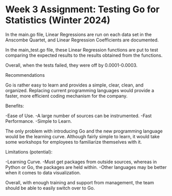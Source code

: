 # Week 3 Assignment: Testing Go for Statistics (Winter 2024)

In the main.go file, Linear Regressions are run on each data set in the Anscombe Quartet, and Linear Regression Coefficients are documented.

In the main_test.go file, these Linear Regression functions are put to test comparing the expected results to the results obtained from the functions.

Overall, when the tests failed, they were off by 0.0001-0.0003.

Recommendations

Go is rather easy to learn and provides a simple, clear, clean, and organized. Replacing current programming languages would provide a faster, more efficient coding mechanism for the company. 

Benefits:

-Ease of Use.
-A large number of sources can be instrumented.
-Fast Performance.
-Simple to Learn.

The only problem with introducing Go and the new programming language would be the learning curve. Although fairly simple to learn, it would take some workshops for employees to familiarize themselves with it.

Limitations (potential):

-Learning Curve.
-Must get packages from outside sources, whereas in Python or Go, the packages are held within.
-Other languages may be better when it comes to data visualization.

Overall, with enough training and support from management, the team should be able to easily switch over to Go.
